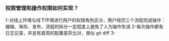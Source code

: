 ### 权限管理和操作权限如何实现？

1-对线上环境与线下环境进行用户的权限角色区分，用户经历三个流程完成操作：
编辑、保存、发布，流程的拆分一定程度上避免了人为操作失误
2-每次操作都有日志记录，并且有直观的配置差异比对，类似 git diff
3-




   
   